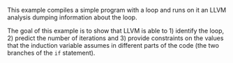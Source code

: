 This example compiles a simple program with a loop and runs on it an LLVM analysis dumping information about the loop.

The goal of this example is to show that LLVM is able to 1) identify the loop, 2) predict the number of iterations and 3) provide constraints on the values that the induction variable assumes in different parts of the code (the two branches of the `if` statement).
